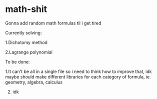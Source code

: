 # math-shit
Gonna add random math formulas til i get tired

Currently solving:

1.Dichotomy method 

2.Lagrange polynomial


To be done:

1.It can't be all in a single file so i need to think how to improve that, idk maybe should make different libraries for each category of formula, 
ie. geometry, algebra, calculus

2. idk

